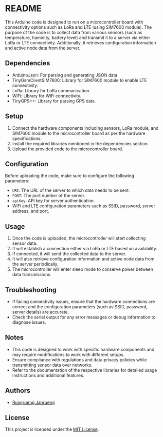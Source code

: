 # README

This Arduino code is designed to run on a microcontroller board with connectivity options such as LoRa and LTE (using SIM7600 module). The purpose of the code is to collect data from various sensors (such as temperature, humidity, battery level) and transmit it to a server via either LoRa or LTE connectivity. Additionally, it retrieves configuration information and active node data from the server.

## Dependencies

- ArduinoJson: For parsing and generating JSON data.
- TinyGsmClientSIM7600: Library for SIM7600 module to enable LTE connectivity.
- LoRa: Library for LoRa communication.
- WiFi: Library for WiFi connectivity.
- TinyGPS++: Library for parsing GPS data.

## Setup

1. Connect the hardware components including sensors, LoRa module, and SIM7600 module to the microcontroller board as per the hardware specifications.
2. Install the required libraries mentioned in the dependencies section.
3. Upload the provided code to the microcontroller board.

## Configuration

Before uploading the code, make sure to configure the following parameters:

- `URI`: The URL of the server to which data needs to be sent.
- `PORT`: The port number of the server.
- `apiKey`: API key for server authentication.
- WiFi and LTE configuration parameters such as SSID, password, server address, and port.

## Usage

1. Once the code is uploaded, the microcontroller will start collecting sensor data.
2. It will establish a connection either via LoRa or LTE based on availability.
3. If connected, it will send the collected data to the server.
4. It will also retrieve configuration information and active node data from the server periodically.
5. The microcontroller will enter sleep mode to conserve power between data transmissions.

## Troubleshooting

- If facing connectivity issues, ensure that the hardware connections are correct and the configuration parameters (such as SSID, password, server details) are accurate.
- Check the serial output for any error messages or debug information to diagnose issues.

## Notes

- This code is designed to work with specific hardware components and may require modifications to work with different setups.
- Ensure compliance with regulations and data privacy policies while transmitting sensor data over networks.
- Refer to the documentation of the respective libraries for detailed usage instructions and additional features.

## Authors

- [Rungrueng Janrueng](https://github.com/RUNG5445)

## License

This project is licensed under the [MIT License](LICENSE).
